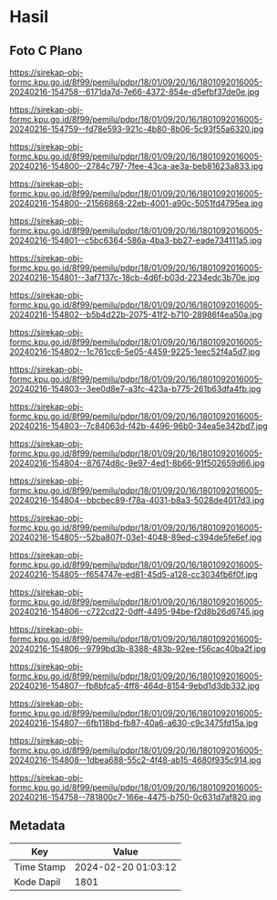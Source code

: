 # Hasil

## Foto C Plano

https://sirekap-obj-formc.kpu.go.id/8f99/pemilu/pdpr/18/01/09/20/16/1801092016005-20240216-154758--6171da7d-7e66-4372-854e-d5efbf37de0e.jpg

https://sirekap-obj-formc.kpu.go.id/8f99/pemilu/pdpr/18/01/09/20/16/1801092016005-20240216-154759--fd78e593-921c-4b80-8b06-5c93f55a6320.jpg

https://sirekap-obj-formc.kpu.go.id/8f99/pemilu/pdpr/18/01/09/20/16/1801092016005-20240216-154800--2784c797-7fee-43ca-ae3a-beb81623a833.jpg

https://sirekap-obj-formc.kpu.go.id/8f99/pemilu/pdpr/18/01/09/20/16/1801092016005-20240216-154800--21566868-22eb-4001-a90c-5051fd4795ea.jpg

https://sirekap-obj-formc.kpu.go.id/8f99/pemilu/pdpr/18/01/09/20/16/1801092016005-20240216-154801--c5bc6364-586a-4ba3-bb27-eade734111a5.jpg

https://sirekap-obj-formc.kpu.go.id/8f99/pemilu/pdpr/18/01/09/20/16/1801092016005-20240216-154801--3af7137c-18cb-4d6f-b03d-2234edc3b70e.jpg

https://sirekap-obj-formc.kpu.go.id/8f99/pemilu/pdpr/18/01/09/20/16/1801092016005-20240216-154802--b5b4d22b-2075-41f2-b710-28986f4ea50a.jpg

https://sirekap-obj-formc.kpu.go.id/8f99/pemilu/pdpr/18/01/09/20/16/1801092016005-20240216-154802--1c761cc6-5e05-4459-9225-1eec52f4a5d7.jpg

https://sirekap-obj-formc.kpu.go.id/8f99/pemilu/pdpr/18/01/09/20/16/1801092016005-20240216-154803--3ee0d8e7-a3fc-423a-b775-261b63dfa4fb.jpg

https://sirekap-obj-formc.kpu.go.id/8f99/pemilu/pdpr/18/01/09/20/16/1801092016005-20240216-154803--7c84063d-f42b-4496-96b0-34ea5e342bd7.jpg

https://sirekap-obj-formc.kpu.go.id/8f99/pemilu/pdpr/18/01/09/20/16/1801092016005-20240216-154804--87674d8c-9e97-4ed1-8b66-91f502659d66.jpg

https://sirekap-obj-formc.kpu.go.id/8f99/pemilu/pdpr/18/01/09/20/16/1801092016005-20240216-154804--bbcbec89-f78a-4031-b8a3-5028de4017d3.jpg

https://sirekap-obj-formc.kpu.go.id/8f99/pemilu/pdpr/18/01/09/20/16/1801092016005-20240216-154805--52ba807f-03e1-4048-89ed-c394de5fe6ef.jpg

https://sirekap-obj-formc.kpu.go.id/8f99/pemilu/pdpr/18/01/09/20/16/1801092016005-20240216-154805--f654747e-ed81-45d5-a128-cc3034fb6f0f.jpg

https://sirekap-obj-formc.kpu.go.id/8f99/pemilu/pdpr/18/01/09/20/16/1801092016005-20240216-154806--c722cd22-0dff-4495-94be-f2d8b26d6745.jpg

https://sirekap-obj-formc.kpu.go.id/8f99/pemilu/pdpr/18/01/09/20/16/1801092016005-20240216-154806--9799bd3b-8388-483b-92ee-f56cac40ba2f.jpg

https://sirekap-obj-formc.kpu.go.id/8f99/pemilu/pdpr/18/01/09/20/16/1801092016005-20240216-154807--fb8bfca5-4ff8-464d-8154-9ebd1d3db332.jpg

https://sirekap-obj-formc.kpu.go.id/8f99/pemilu/pdpr/18/01/09/20/16/1801092016005-20240216-154807--6fb118bd-fb87-40a6-a630-c9c3475fd15a.jpg

https://sirekap-obj-formc.kpu.go.id/8f99/pemilu/pdpr/18/01/09/20/16/1801092016005-20240216-154808--1dbea688-55c2-4f48-ab15-4680f935c914.jpg

https://sirekap-obj-formc.kpu.go.id/8f99/pemilu/pdpr/18/01/09/20/16/1801092016005-20240216-154758--781800c7-166e-4475-b750-0c631d7af820.jpg


## Metadata

| Key        | Value               |
| ---------- | ------------------- |
| Time Stamp | 2024-02-20 01:03:12 |
| Kode Dapil | 1801                |



